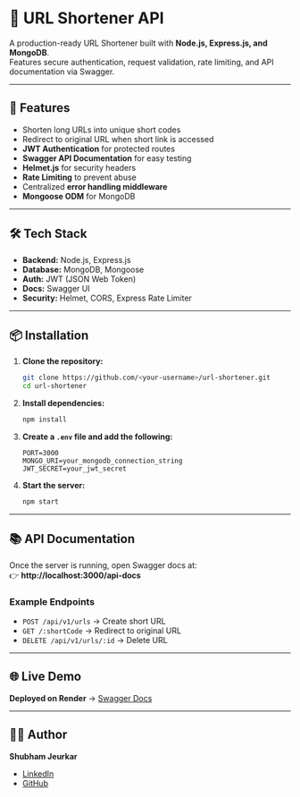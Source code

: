 # 🔗 URL Shortener API

A production-ready URL Shortener built with **Node.js, Express.js, and MongoDB**.  
Features secure authentication, request validation, rate limiting, and API documentation via Swagger.

---

## 🚀 Features

- Shorten long URLs into unique short codes
- Redirect to original URL when short link is accessed
- **JWT Authentication** for protected routes
- **Swagger API Documentation** for easy testing
- **Helmet.js** for security headers
- **Rate Limiting** to prevent abuse
- Centralized **error handling middleware**
- **Mongoose ODM** for MongoDB

---

## 🛠 Tech Stack

- **Backend:** Node.js, Express.js
- **Database:** MongoDB, Mongoose
- **Auth:** JWT (JSON Web Token)
- **Docs:** Swagger UI
- **Security:** Helmet, CORS, Express Rate Limiter

---

## 📦 Installation

1. **Clone the repository:**
   ```bash
   git clone https://github.com/<your-username>/url-shortener.git
   cd url-shortener
   ```

2. **Install dependencies:**
   ```bash
   npm install
   ```

3. **Create a `.env` file and add the following:**
   ```env
   PORT=3000
   MONGO_URI=your_mongodb_connection_string
   JWT_SECRET=your_jwt_secret
   ```

4. **Start the server:**
   ```bash
   npm start
   ```

---

## 📚 API Documentation

Once the server is running, open Swagger docs at:  
👉 **http://localhost:3000/api-docs**

### Example Endpoints

- `POST /api/v1/urls` → Create short URL
- `GET /:shortCode` → Redirect to original URL
- `DELETE /api/v1/urls/:id` → Delete URL

---

## 🌐 Live Demo

**Deployed on Render** → [Swagger Docs](https://your-app-url.render.com/api-docs)

---

## 🧑‍💻 Author

**Shubham Jeurkar**  
- [LinkedIn](https://linkedin.com/in/your-profile)
- [GitHub](https://github.com/your-username)

